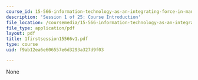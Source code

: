 ```yaml
---
course_id: 15-566-information-technology-as-an-integrating-force-in-manufacturing-spring-2003
description: 'Session 1 of 25: Course Introduction'
file_location: /coursemedia/15-566-information-technology-as-an-integrating-force-in-manufacturing-spring-2003/f9ab12ea6e606557e6d3293a327d9f03_1firstsession15566v1.pdf
file_type: application/pdf
layout: pdf
title: 1firstsession15566v1.pdf
type: course
uid: f9ab12ea6e606557e6d3293a327d9f03

---
```

None